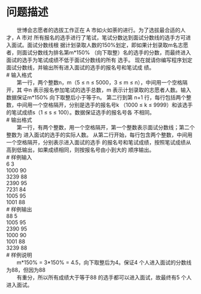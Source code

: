 <div id="pcont1" style="margin-top:20px; display:block;">

# 问题描述

<div class="pdcont">　　世博会志愿者的选拔工作正在 A 市如火如荼的进行。为了选拔最合适的人才，A 市对 所有报名的选手进行了笔试，笔试分数达到面试分数线的选手方可进入面试。面试分数线根 据计划录取人数的150%划定，即如果计划录取m名志愿者，则面试分数线为排名第m*150% （向下取整）名的选手的分数，而最终进入面试的选手为笔试成绩不低于面试分数线的所有 选手。 现在就请你编写程序划定面试分数线，并输出所有进入面试的选手的报名号和笔试成 绩。</div>
# 输入格式

<div class="pdcont">　　第一行，两个整数n，m（5 ≤ n ≤ 5000，3 ≤ m ≤ n），中间用一个空格隔开，其 中n 表示报名参加笔试的选手总数，m 表示计划录取的志愿者人数。输入数据保证m*150% 向下取整后小于等于n。 第二行到第 n+1 行，每行包括两个整数，中间用一个空格隔开，分别是选手的报名号k （1000 ≤ k ≤ 9999）和该选手的笔试成绩s（1 ≤ s ≤ 100）。数据保证选手的报名号各 不相同。</div>
# 输出格式

<div class="pdcont">　　第一行，有两个整数，用一个空格隔开，第一个整数表示面试分数线；第二个整数为 进入面试的选手的实际人数。 从第二行开始，每行包含两个整数，中间用一个空格隔开，分别表示进入面试的选手 的报名号和笔试成绩，按照笔试成绩从高到低输出，如果成绩相同，则按报名号由小到大的 顺序输出。</div>
# 样例输入

<div class="pddata">6 3<br/>
1000 90<br/>
3239 88<br/>
2390 95<br/>
7231 84<br/>
1005 95<br/>
1001 88</div>
# 样例输出

<div class="pddata">88 5<br/>
1005 95<br/>
2390 95<br/>
1000 90<br/>
1001 88<br/>
3239 88</div>
# 样例说明

<div class="pdcont">　　m*150% = 3*150% = 4.5，向下取整后为4。保证4 个人进入面试的分数线为88，但因为88<br/>
　　有重分，所以所有成绩大于等于88 的选手都可以进入面试，故最终有5 个人进入面试。</div>

</div>
